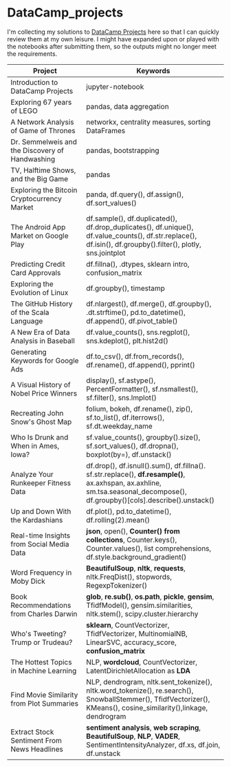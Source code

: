 # DataCamp_projects

I'm collecting my solutions to [DataCamp Projects](https://www.datacamp.com/projects) here so that I can quickly review them at my own leisure. I might have expanded upon or played with the notebooks after submitting them, so the outputs might no longer meet the requirements.

|  Project | Keywords  |
|---|---|
| Introduction to DataCamp Projects | jupyter-notebook  |
| Exploring 67 years of LEGO  | pandas, data aggregation  |
| A Network Analysis of Game of Thrones  | networkx, centrality measures, sorting DataFrames |
| Dr. Semmelweis and the Discovery of Handwashing | pandas, bootstrapping |
| TV, Halftime Shows, and the Big Game | pandas |
| Exploring the Bitcoin Cryptocurrency Market | panda, df.query(), df.assign(), df.sort_values() |
| The Android App Market on Google Play | df.sample(), df.duplicated(), df.drop_duplicates(), df.unique(), df.value_counts(), df.str.replace(), df.isin(), df.groupby().filter(), plotly, sns.jointplot|
| Predicting Credit Card Approvals | df.fillna(), .dtypes, sklearn intro, confusion_matrix |
| Exploring the Evolution of Linux | df.groupby(), timestamp |
| The GitHub History of the Scala Language | df.nlargest(), df.merge(), df.groupby(), .dt.strftime(), pd.to_datetime(), df.append(), df.pivot_table()|
| A New Era of Data Analysis in Baseball | df.value_counts(), sns.regplot(), sns.kdeplot(), plt.hist2d()|
| Generating Keywords for Google Ads |df.to_csv(), df.from_records(), df.rename(), df.append(), pprint()|
| A Visual History of Nobel Price Winners | display(), sf.astype(), PercentFormatter(), sf.nsmallest(), sf.filter(), sns.lmplot() |
| Recreating John Snow's Ghost Map| folium, bokeh, df.rename(), zip(), sf.to_list(), df.iterrows(), sf.dt.weekday_name|
| Who Is Drunk and When in Ames, Iowa? |sf.value_counts(), groupby().size(), sf.sort_values(), df.dropna(), boxplot(by=), df.unstack()|
| Analyze Your Runkeeper Fitness Data | df.drop(), df.isnull().sum(), df.fillna(). sf.str.replace(), **df.resample()**, ax.axhspan, ax.axhline, sm.tsa.seasonal_decompose(), df.groupby()[cols].describe().unstack()|
| Up and Down With the Kardashians |df.plot(), pd.to_datetime(), df.rolling(2).mean()|
| Real-time Insights from Social Media Data |**json**, open(), **Counter() from collections**, Counter.keys(), Counter.values(), list comprehensions, df.style.background_gradient()|
| Word Frequency in Moby Dick | **BeautifulSoup**, **nltk**, **requests**, nltk.FreqDist(), stopwords, RegexpTokenizer()|
| Book Recommendations from Charles Darwin | **glob**, **re.sub()**, **os.path**, **pickle**, **gensim**, TfidfModel(), gensim.similarities, nltk.stem(), scipy.cluster.hierarchy |
| Who's Tweeting? Trump or Trudeau?| **sklearn**, CountVectorizer, TfidfVectorizer, MultinomialNB, LinearSVC, accuracy_score, **confusion_matrix**|
| The Hottest Topics in Machine Learning | NLP, **wordcloud**, CountVectorizer, LatentDirichletAllocation as **LDA** |
| Find Movie Similarity from Plot Summaries | NLP, dendrogram, nltk.sent_tokenize(), nltk.word_tokenize(), re.search(),  SnowballStemmer(), TfidfVectorizer(), KMeans(), cosine_similarity(),linkage, dendrogram |
| Extract Stock Sentiment From News Headlines |**sentiment analysis**, **web scraping**, **BeautifulSoup**, **NLP**, **VADER**, SentimentIntensityAnalyzer, df.xs, df.join, df.unstack|
